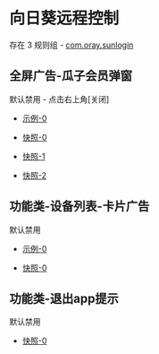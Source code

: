 # 向日葵远程控制

存在 3 规则组 - [com.oray.sunlogin](/src/apps/com.oray.sunlogin.ts)

## 全屏广告-瓜子会员弹窗

默认禁用 - 点击右上角[关闭]

- [示例-0](https://github.com/gkd-kit/inspect/assets/38517192/61d335f0-a85a-4e26-80fe-6bc0d1742bc0)

- [快照-0](https://i.gkd.li/import/13195950)
- [快照-1](https://i.gkd.li/import/12910411)
- [快照-2](https://i.gkd.li/import/13197454)

## 功能类-设备列表-卡片广告

默认禁用

- [示例-0](https://github.com/gkd-kit/inspect/assets/38517192/071e5512-e1aa-4a8c-8440-009d6f0f35ff)

- [快照-0](https://i.gkd.li/import/13207785)

## 功能类-退出app提示

默认禁用

- [快照-0](https://i.gkd.li/import/13927148)
